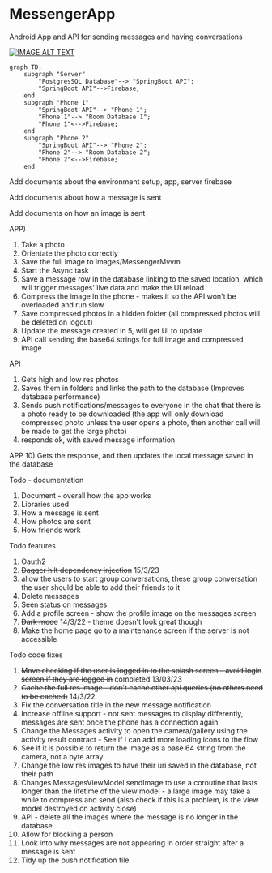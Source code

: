# MessengerApp
Android App and API for sending messages and having conversations

[![IMAGE ALT TEXT](http://img.youtube.com/vi/E7sOMdqAuEs/0.jpg)](http://www.youtube.com/watch?v=E7sOMdqAuEs "Messenger app demonstration")


```mermaid
graph TD;
    subgraph "Server"
        "PostgresSQL Database"--> "SpringBoot API";
        "SpringBoot API"-->Firebase;
    end
    subgraph "Phone 1"
        "SpringBoot API"--> "Phone 1";
        "Phone 1"--> "Room Database 1";
        "Phone 1"<-->Firebase;
    end
    subgraph "Phone 2"
        "SpringBoot API"--> "Phone 2";
        "Phone 2"--> "Room Database 2";
        "Phone 2"<-->Firebase;
    end
```



Add documents about the environment setup, app, server firebase

Add documents about how a message is sent

Add documents on how an image is sent

APP)

1) Take a photo
2) Orientate the photo correctly
3) Save the full image to images/MessengerMvvm
4) Start the Async task
5) Save a message row in the database linking to the saved location, which will trigger messages' live data and make the UI reload
6) Compress the image in the phone - makes it so the API won't be overloaded and run slow
7) Save compressed photos in a hidden folder (all compressed photos will be deleted on logout)
8) Update the message created in 5, will get UI to update
9) API call sending the base64 strings for full image and compressed image

API
1) Gets high and low res photos
2) Saves them in folders and links the path to the database (Improves database performance)
3) Sends push notifications/messages to everyone in the chat that there is a photo ready to be downloaded (the app will only download compressed photo 
unless the user opens a photo, then another call will be made to get the large photo)
4) responds ok, with saved message information

APP
10) Gets the response, and then updates the local message saved in the database



Todo - documentation

1) Document - overall how the app works
2) Libraries used
3) How a message is sent
4) How photos are sent
5) How friends work

Todo features

1) Oauth2
2) <s>Dagger hilt dependency injection</s> 15/3/23
3) allow the users to start group conversations, these group conversation the user should be able to add their friends to it
4) Delete messages
5) Seen status on messages
6) Add a profile screen - show the profile image on the messages screen
7) <s>Dark mode</s> 14/3/22 - theme doesn't look great though
8) Make the home page go to a maintenance screen if the server is not accessible 

Todo code fixes

1) <s>Move checking if the user is logged in to the splash screen - avoid login screen if they are logged in</s> completed 13/03/23
2) <s>Cache the full res image - don't cache other api queries (no others need to be cached)</s> 14/3/22 
3) Fix the conversation title in the new message notification
4) Increase offline support - not sent messages to display differently, messages are sent once the phone has a connection again
5) Change the Messages activity to open the camera/gallery using the activity result contract - See if I can add more loading icons to the flow
6) See if it is possible to return the image as a base 64 string from the camera, not a byte array
7) Change the low res images to have their uri saved in the database, not their path
8) Changes MessagesViewModel.sendImage to use a coroutine that lasts longer than the lifetime of the view model - a large image may take a while to compress and send
(also check if this is a problem, is the view model destroyed on activity close)
9) API - delete all the images where the message is no longer in the database
10) Allow for blocking a person
11) Look into why messages are not appearing in order straight after a message is sent
12) Tidy up the push notification file
